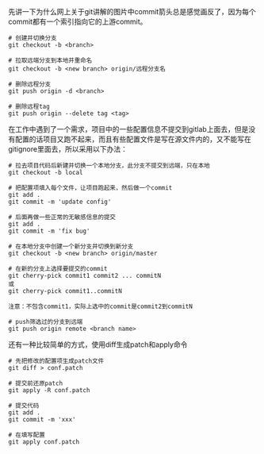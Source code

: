 先讲一下为什么网上关于git讲解的图片中commit箭头总是感觉画反了，因为每个commit都有一个索引指向它的上游commit。

```
# 创建并切换分支
git checkout -b <branch>

# 拉取远端分支到本地并重命名
git checkout -b <new branch> origin/远程分支名

# 删除远程分支
git push origin -d <branch>

# 删除远程tag
git push origin --delete tag <tag>
```

在工作中遇到了一个需求，项目中的一些配置信息不提交到gitlab上面去，但是没有配置的话项目又跑不起来，而且有些配置文件是写在源文件内的，又不能写在gitignore里面去，所以采用以下办法：

```
# 拉去项目代码后新建并切换一个本地分支，此分支不提交到远端，只在本地
git checkout -b local

# 把配置项填入每个文件，让项目跑起来，然后做一个commit
git add .
git commit -m 'update config'

# 后面再做一些正常的无敏感信息的提交
git add .
git commit -m 'fix bug'

# 在本地分支中创建一个新分支并切换到新分支
git checkout -b <new branch> origin/master

# 在新的分支上选择要提交的commit
git cherry-pick commit1 commit2 ... commitN
或
git cherry-pick commit1..commitN

注意：不包含commit1，实际上选中的commit是commit2到commitN

# push筛选过的分支到远端
git push origin remote <branch name>

```

还有一种比较简单的方式，使用diff生成patch和apply命令

```
# 先把修改的配置项生成patch文件
git diff > conf.patch

# 提交前还原patch
git apply -R conf.patch

# 提交代码
git add .
git commit -m 'xxx'

# 在填写配置
git apply conf.patch

```